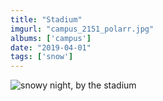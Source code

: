 ```yaml
---
title: "Stadium"
imgurl: "campus_2151_polarr.jpg"
albums: ['campus']
date: "2019-04-01"
tags: ['snow']
---
```

![snowy night, by the stadium](https://apfbvvpren.cloudimg.io/v7/raw.githubusercontent.com/wpix/solid-pipix/master/photos/campus_2151_polarr.jpg?width/cdn/n/n)
